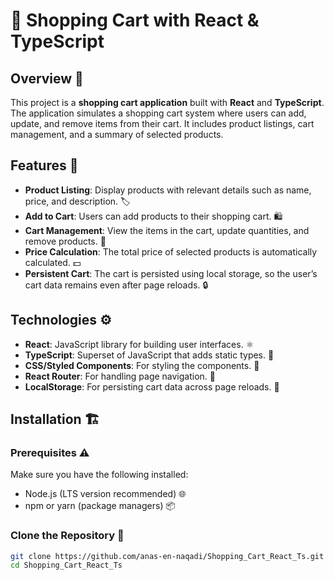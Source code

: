 # 🛒 Shopping Cart with React & TypeScript

## Overview 📜

This project is a **shopping cart application** built with **React** and **TypeScript**. The application simulates a shopping cart system where users can add, update, and remove items from their cart. It includes product listings, cart management, and a summary of selected products.

## Features 🚀

- **Product Listing**: Display products with relevant details such as name, price, and description. 🏷️
- **Add to Cart**: Users can add products to their shopping cart. 🛍️
- **Cart Management**: View the items in the cart, update quantities, and remove products. 🔧
- **Price Calculation**: The total price of selected products is automatically calculated. 💵
- **Persistent Cart**: The cart is persisted using local storage, so the user’s cart data remains even after page reloads. 🔒

## Technologies ⚙️

- **React**: JavaScript library for building user interfaces. ⚛️
- **TypeScript**: Superset of JavaScript that adds static types. 📝
- **CSS/Styled Components**: For styling the components. 🎨
- **React Router**: For handling page navigation. 🔄
- **LocalStorage**: For persisting cart data across page reloads. 💾

## Installation 🏗️

### Prerequisites ⚠️

Make sure you have the following installed:
- Node.js (LTS version recommended) 🌐
- npm or yarn (package managers) 📦

### Clone the Repository 🔗

```bash
git clone https://github.com/anas-en-naqadi/Shopping_Cart_React_Ts.git
cd Shopping_Cart_React_Ts
